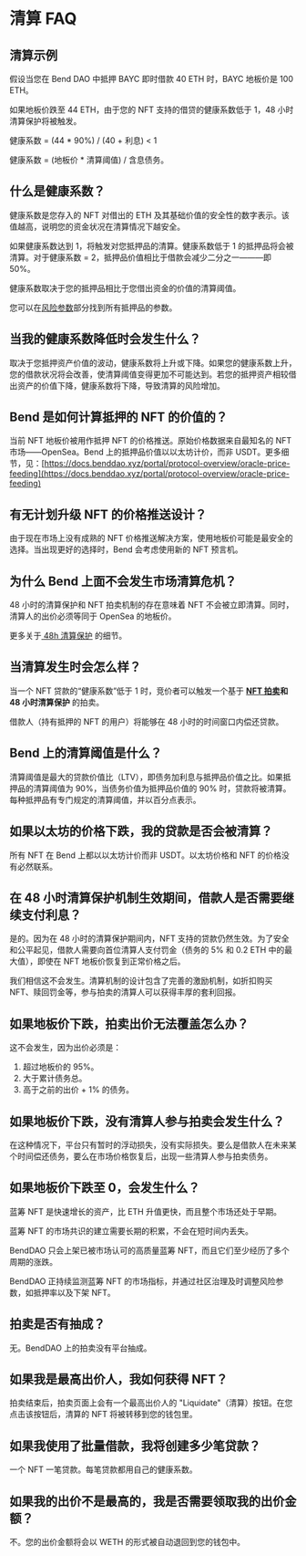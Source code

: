 # 清算 FAQ

## 清算示例

假设当您在 Bend DAO 中抵押 BAYC 即时借款 40 ETH 时，BAYC 地板价是 100 ETH。

如果地板价跌至 44 ETH，由于您的 NFT 支持的借贷的健康系数低于 1，48 小时清算保护将被触发。

健康系数 = (44 \* 90%) / (40 + 利息) < 1&#x20;

健康系数 = (地板价 \* 清算阈值) / 含息债务。

## 什么是健康系数？

健康系数是您存入的 NFT 对借出的 ETH 及其基础价值的安全性的数字表示。该值越高，说明您的资金状况在清算情况下越安全。

如果健康系数达到 1，将触发对您抵押品的清算。健康系数低于 1 的抵押品将会被清算。对于健康系数 = 2，抵押品价值相比于借款会减少二分之一———即 50%。

健康系数取决于您的抵押品相比于您借出资金的价值的清算阈值。

您可以在[风险参数](../risk/nft-risk-parameters.md)部分找到所有抵押品的参数。

## 当我的健康系数降低时会发生什么？

取决于您抵押资产价值的波动，健康系数将上升或下降。如果您的健康系数上升，您的借款状况将会改善，使清算阈值变得更加不可能达到。若您的抵押资产相较借出资产的价值下降，健康系数将下降，导致清算的风险增加。

## **Bend 是如何计算抵押的 NFT 的价值的？**

当前 NFT 地板价被用作抵押 NFT 的价格推送。原始价格数据来自最知名的 NFT 市场——OpenSea。Bend 上的抵押品价值以以太坊计价，而非 USDT。更多细节，见：[https://docs.benddao.xyz/portal/protocol-overview/oracle-price-feeding](https://docs.benddao.xyz/portal/protocol-overview/oracle-price-feeding)

## **有无计划升级 NFT 的价格推送设计？**

由于现在市场上没有成熟的 NFT 价格推送解决方案，使用地板价可能是最安全的选择。当出现更好的选择时，Bend 会考虑使用新的 NFT 预言机。

## **为什么 Bend 上面不会发生市场清算危机？**

48 小时的清算保护和 NFT 拍卖机制的存在意味着 NFT 不会被立即清算。同时，清算人的出价必须等同于 OpenSea 的地板价。

更多关于[ 48h 清算保护](../highlights/48h-liquidation-protection.md) 的细节。

## **当清算发生时会怎么样？**

当一个 NFT 贷款的“健康系数”低于 1 时，竞价者可以触发一个基于 [**NFT 拍卖**](../lending-protocol/auction.md)**和 48 小时清算保护** 的拍卖。&#x20;

借款人（持有抵押的 NFT 的用户）将能够在 48 小时的时间窗口内偿还贷款。

## **Bend 上的清算阈值是什么？**

清算阈值是最大的贷款价值比（LTV），即债务加利息与抵押品价值之比。如果抵押品的清算阈值为 90%，当债务价值为抵押品价值的 90% 时，贷款将被清算。每种抵押品有专门规定的清算阈值，并以百分点表示。

## **如果以太坊的价格下跌，我的贷款是否会被清算？**

所有 NFT 在 Bend 上都以以太坊计价而非 USDT。以太坊价格和 NFT 的价格没有必然联系。

## **在 48 小时清算保护机制生效期间，借款人是否需要继续支付利息？**

是的。因为在 48 小时的清算保护期间内，NFT 支持的贷款仍然生效。为了安全和公平起见，借款人需要向首位清算人支付罚金（债务的 5% 和 0.2 ETH 中的最大值），即使在 NFT 地板价恢复到正常价格之后。

我们相信这不会发生。清算机制的设计包含了完善的激励机制，如折扣购买 NFT、赎回罚金等，参与拍卖的清算人可以获得丰厚的套利回报。

## 如果地板价下跌，拍卖出价无法覆盖怎么办？

这不会发生，因为出价必须是：
1. 超过地板价的 95%。
2. 大于累计债务总。
3. 高于之前的出价 + 1% 的债务。

## 如果地板价下跌，没有清算人参与拍卖会发生什么？

在这种情况下，平台只有暂时的浮动损失，没有实际损失。要么是借款人在未来某个时间偿还债务，要么在市场价格恢复后，出现一些清算人参与拍卖债务。

## 如果地板价下跌至 0，会发生什么？

蓝筹 NFT 是快速增长的资产，比 ETH 升值更快，而且整个市场还处于早期。

蓝筹 NFT 的市场共识的建立需要长期的积累，不会在短时间内丢失。

BendDAO 只会上架已被市场认可的高质量蓝筹 NFT，而且它们至少经历了多个周期的涨跌。

BendDAO 正持续监测蓝筹 NFT 的市场指标，并通过社区治理及时调整风险参数，如抵押率以及下架 NFT。

## 拍卖是否有抽成？

无。BendDAO 上的拍卖没有平台抽成。

## 如果我是最高出价人，我如何获得 NFT？

拍卖结束后，拍卖页面上会有一个最高出价人的 "Liquidate"（清算）按钮。在您点击该按钮后，清算的 NFT 将被转移到您的钱包里。

## 如果我使用了批量借款，我将创建多少笔贷款？

一个 NFT 一笔贷款。每笔贷款都用自己的健康系数。

## 如果我的出价不是最高的，我是否需要领取我的出价金额？

不。您的出价金额将会以 WETH 的形式被自动退回到您的钱包中。
